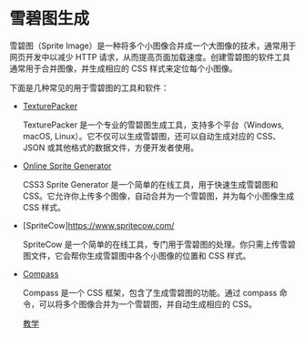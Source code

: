 # 雪碧图生成

雪碧图（Sprite Image）是一种将多个小图像合并成一个大图像的技术，通常用于网页开发中以减少 HTTP 请求，从而提高页面加载速度。创建雪碧图的软件工具通常用于合并图像，并生成相应的 CSS 样式来定位每个小图像。

下面是几种常见的用于雪碧图的工具和软件：

- [TexturePacker](https://www.codeandweb.com/texturepacker)

    TexturePacker 是一个专业的雪碧图生成工具，支持多个平台（Windows, macOS, Linux）。它不仅可以生成雪碧图，还可以自动生成对应的 CSS、JSON 或其他格式的数据文件，方便开发者使用。

- [Online Sprite Generator](https://www.toptal.com/developers/css/sprite-generator)

    CSS3 Sprite Generator 是一个简单的在线工具，用于快速生成雪碧图和 CSS。它允许你上传多个图像，自动合并为一个雪碧图，并为每个小图像生成 CSS 样式。

- [SpriteCow]https://www.spritecow.com/

    SpriteCow 是一个简单的在线工具，专门用于雪碧图的处理。你只需上传雪碧图文件，它会帮你生成雪碧图中各个小图像的位置和 CSS 样式。

- [Compass](https://www.npmjs.com/package/compass)

    Compass 是一个 CSS 框架，包含了生成雪碧图的功能。通过 compass 命令，可以将多个图像合并为一个雪碧图，并自动生成相应的 CSS。

    [教学](https://www.ruanyifeng.com/blog/2012/11/compass.html)